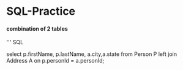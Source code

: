 # SQL-Practice

#### combination of 2 tables 

''' SQL

select p.firstName, p.lastName, a.city,a.state from Person P left join Address A on p.personId = a.personId;
